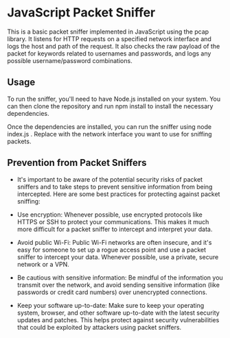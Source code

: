 # JavaScript Packet Sniffer

This is a basic packet sniffer implemented in JavaScript using the pcap library. It listens for HTTP requests on a specified network interface and logs the host and path of the request. It also checks the raw payload of the packet for keywords related to usernames and passwords, and logs any possible username/password combinations.

## Usage

To run the sniffer, you'll need to have Node.js installed on your system. You can then clone the repository and run npm install to install the necessary dependencies.

Once the dependencies are installed, you can run the sniffer using node index.js <interface>. Replace <interface> with the network interface you want to use for sniffing packets.

## Prevention from Packet Sniffers

* It's important to be aware of the potential security risks of packet sniffers and to take steps to prevent sensitive information from being intercepted. Here are some best practices for protecting against packet sniffing:

* Use encryption: Whenever possible, use encrypted protocols like HTTPS or SSH to protect your communications. This makes it much more difficult for a packet sniffer to intercept and interpret your data.

* Avoid public Wi-Fi: Public Wi-Fi networks are often insecure, and it's easy for someone to set up a rogue access point and use a packet sniffer to intercept your data. Whenever possible, use a private, secure network or a VPN.

* Be cautious with sensitive information: Be mindful of the information you transmit over the network, and avoid sending sensitive information (like passwords or credit card numbers) over unencrypted connections.

* Keep your software up-to-date: Make sure to keep your operating system, browser, and other software up-to-date with the latest security updates and patches. This helps protect against security vulnerabilities that could be exploited by attackers using packet sniffers.